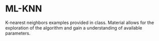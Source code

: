 # ML-KNN
K-nearest neighbors examples provided in class. Material allows for the exploration of the algorithm and gain a understanding of available parameters.
